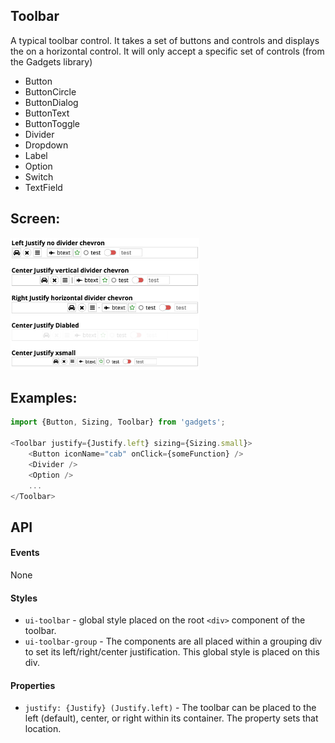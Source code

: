 <a name="module_Toolbar"></a>

## Toolbar
A typical toolbar control.  It takes a set of buttons and controls and
displays the on a horizontal control.  It will only accept a specific
set of controls (from the Gadgets library)

- Button
- ButtonCircle
- ButtonDialog
- ButtonText
- ButtonToggle
- Divider
- Dropdown
- Label
- Option
- Switch
- TextField

## Screen:
<img src="https://github.com/jmquigley/gadgets/blob/master/images/toolbar.png" width="60%" />

## Examples:

```javascript
import {Button, Sizing, Toolbar} from 'gadgets';

<Toolbar justify={Justify.left} sizing={Sizing.small}>
    <Button iconName="cab" onClick={someFunction} />
    <Divider />
    <Option />
    ...
</Toolbar>
```

## API
#### Events
None

#### Styles
- `ui-toolbar` - global style placed on the root `<div>` component of the
toolbar.
- `ui-toolbar-group` - The components are all placed within a grouping
div to set its left/right/center justification.  This global style is
placed on this div.

#### Properties
- `justify: {Justify} (Justify.left)` - The toolbar can be placed to the left
(default), center, or right within its container.  The property sets that
location.

